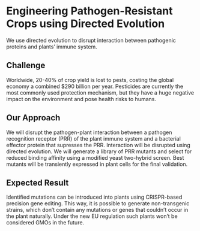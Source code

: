# Engineering Pathogen-Resistant Crops using Directed Evolution

We use directed evolution to disrupt interaction between pathogenic proteins and plants’ immune system.

## Challenge

Worldwide, 20-40% of crop yield is lost to pests, costing the global economy a combined $290 billion per year. Pesticides are currently the most commonly used protection mechanism, but they have a huge negative impact on the environment and pose health risks to humans.

## Our Approach

We will disrupt the pathogen-plant interaction between a pathogen recognition receptor (PRR) of the plant immune system and a bacterial effector protein that supresses the PRR. Interaction will be disrupted using directed evolution. We will generate a library of PRR mutants and select for reduced binding affinity using a modified yeast two-hybrid screen. Best mutants will be transiently expressed in plant cells for the final validation.

## Expected Result

Identified mutations can be introduced into plants using CRISPR-based precision gene editing. This way, it is possible to generate non-transgenic strains, which don’t contain any mutations or genes that couldn’t occur in the plant naturally. Under the new EU regulation such plants won’t be considered GMOs in the future.  
